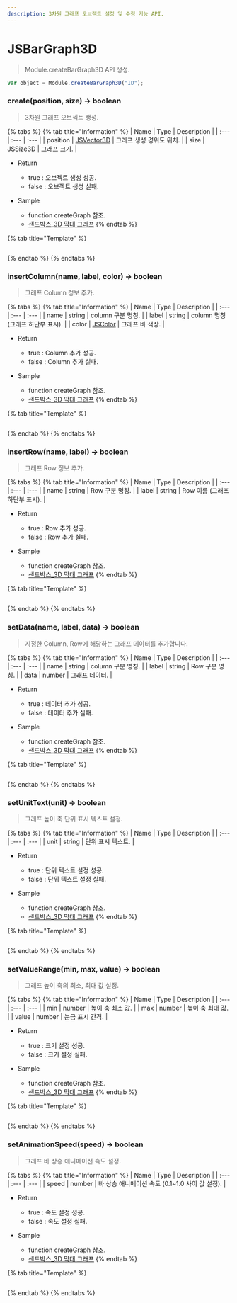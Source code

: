 ```yaml
---
description: 3차원 그래프 오브젝트 설정 및 수정 기능 API.
---
```


# JSBarGraph3D

> Module.createBarGraph3D API 생성.

```javascript
var object = Module.createBarGraph3D("ID");
```

### create(position, size) → boolean

> 3차원 그래프 오브젝트 생성.

{% tabs %}
{% tab title="Information" %}
| Name | Type | Description |
| :--- | :--- | :--- |
| position | [JSVector3D](../core/jsvector3d.md) | 그래프 생성 경위도 위치. |
| size | JSSize3D | 그래프 크기. |

* Return
  * true : 오브젝트 생성 성공.
  * false : 오브젝트 생성 실패.
  
* Sample
  * function createGraph 참조.
  * [샌드박스\_3D 막대 그래프](http://sandbox.dtwincloud.com/code/main.do?id=object_graph_bar_3d)
{% endtab %}

{% tab title="Template" %}
```javascript
```
{% endtab %}
{% endtabs %}

### insertColumn(name, label, color) → boolean

> 그래프 Column 정보 추가.

{% tabs %}
{% tab title="Information" %}
| Name | Type | Description |
| :--- | :--- | :--- |
| name | string | column 구분 명칭. |
| label | string | column 명칭 (그래프 하단부 표시). |
| color | [JSColor](../core/jscolor.md) | 그래프 바 색상. |

* Return
  * true : Column 추가 성공.
  * false : Column 추가 실패.
  
* Sample
  * function createGraph 참조.
  * [샌드박스\_3D 막대 그래프](http://sandbox.dtwincloud.com/code/main.do?id=object_graph_bar_3d)
{% endtab %}

{% tab title="Template" %}
```javascript
```
{% endtab %}
{% endtabs %}

### insertRow(name, label) → boolean

> 그래프 Row 정보 추가.

{% tabs %}
{% tab title="Information" %}
| Name | Type | Description |
| :--- | :--- | :--- |
| name | string | Row 구분 명칭. |
| label | string | Row 이름 (그래프 하단부 표시). |

* Return
  * true : Row 추가 성공.
  * false : Row 추가 실패.
    
* Sample
  * function createGraph 참조.
  * [샌드박스\_3D 막대 그래프](http://sandbox.dtwincloud.com/code/main.do?id=object_graph_bar_3d)
{% endtab %}

{% tab title="Template" %}
```javascript
```
{% endtab %}
{% endtabs %}

### setData(name, label, data) → boolean

> 지정한 Column, Row에 해당하는 그래프 데이터를 추가합니다.

{% tabs %}
{% tab title="Information" %}
| Name | Type | Description |
| :--- | :--- | :--- |
| name | string | column 구분 명칭. |
| label | string | Row 구분 명칭. |
| data | number | 그래프 데이터. |

* Return
  * true : 데이터 추가 성공.
  * false : 데이터 추가 실패.
    
* Sample
  * function createGraph 참조.
  * [샌드박스\_3D 막대 그래프](http://sandbox.dtwincloud.com/code/main.do?id=object_graph_bar_3d)
{% endtab %}

{% tab title="Template" %}
```javascript
```
{% endtab %}
{% endtabs %}

### setUnitText(unit) → boolean

> 그래프 높이 축 단위 표시 텍스트 설정.

{% tabs %}
{% tab title="Information" %}
| Name | Type | Description |
| :--- | :--- | :--- |
| unit | string | 단위 표시 텍스트. |

* Return
  * true : 단위 텍스트 설정 성공.
  * false : 단위 텍스트 설정 실패.
      
* Sample
  * function createGraph 참조.
  * [샌드박스\_3D 막대 그래프](http://sandbox.dtwincloud.com/code/main.do?id=object_graph_bar_3d)
{% endtab %}

{% tab title="Template" %}
```javascript
```
{% endtab %}
{% endtabs %}

### setValueRange(min, max, value) → boolean

> 그래프 높이 축의 최소, 최대 값 설정.

{% tabs %}
{% tab title="Information" %}
| Name | Type | Description |
| :--- | :--- | :--- |
| min | number | 높이 축 최소 값. |
| max | number | 높이 축 최대 값. |
| value | number | 눈금 표시 간격. |

* Return
  * true : 크기 설정 성공.
  * false : 크기 설정 실패.
  
* Sample
  * function createGraph 참조.
  * [샌드박스\_3D 막대 그래프](http://sandbox.dtwincloud.com/code/main.do?id=object_graph_bar_3d)
{% endtab %}

{% tab title="Template" %}
```javascript
```
{% endtab %}
{% endtabs %}

### setAnimationSpeed(speed) → boolean

> 그래프 바 상승 애니메이션 속도 설정.

{% tabs %}
{% tab title="Information" %}
| Name | Type | Description |
| :--- | :--- | :--- |
| speed | number | 바 상승 애니메이션 속도 (0.1~1.0 사이 값 설정). |

* Return
  * true : 속도 설정 성공.
  * false : 속도 설정 실패.

* Sample
  * function createGraph 참조.
  * [샌드박스\_3D 막대 그래프](http://sandbox.dtwincloud.com/code/main.do?id=object_graph_bar_3d)
{% endtab %}

{% tab title="Template" %}
```javascript
```
{% endtab %}
{% endtabs %}